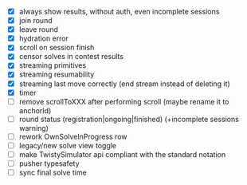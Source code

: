 - [x] always show results, without auth, even incomplete sessions
- [x] join round
- [x] leave round
- [x] hydration error
- [x] scroll on session finish
- [x] censor solves in contest results
- [x] streaming primitives
- [x] streaming resumability
- [x] streaming last move correctly (end stream instead of deleting it)
- [x] timer
- [ ] remove scrollToXXX after performing scroll (maybe rename it to anchorId)
- [ ] round status (registration|ongoing|finished) (+incomplete sessions warning)
- [ ] rework OwnSolveInProgress row
- [ ] legacy/new solve view toggle
- [ ] make TwistySimulator api compliant with the standard notation
- [ ] pusher typesafety
- [ ] sync final solve time

